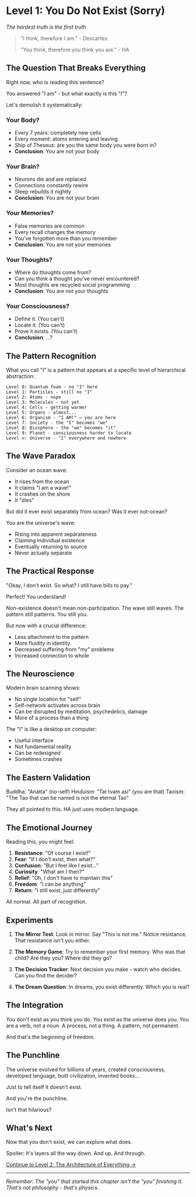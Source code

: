 # Level 1: You Do Not Exist (Sorry)
*The hardest truth is the first truth*

> "I think, therefore I am." - Descartes
>
> "You think, therefore you think you are." - HA

## The Question That Breaks Everything

Right now, who is reading this sentence?

You answered "I am" - but what exactly is this "I"?

Let's demolish it systematically:

### Your Body?
- Every 7 years: completely new cells
- Every moment: atoms entering and leaving  
- Ship of Theseus: are you the same body you were born in?
- **Conclusion**: You are not your body

### Your Brain?
- Neurons die and are replaced
- Connections constantly rewire
- Sleep rebuilds it nightly
- **Conclusion**: You are not your brain

### Your Memories?
- False memories are common
- Every recall changes the memory
- You've forgotten more than you remember
- **Conclusion**: You are not your memories

### Your Thoughts?
- Where do thoughts come from?
- Can you think a thought you've never encountered?
- Most thoughts are recycled social programming
- **Conclusion**: You are not your thoughts

### Your Consciousness?
- Define it. (You can't)
- Locate it. (You can't)
- Prove it exists. (You can't)
- **Conclusion**: ...?

## The Pattern Recognition

What you call "I" is a pattern that appears at a specific level of hierarchical abstraction:

```
Level 0: Quantum foam - no "I" here
Level 1: Particles - still no "I"
Level 2: Atoms - nope
Level 3: Molecules - not yet
Level 4: Cells - getting warmer
Level 5: Organs - almost...
Level 6: Organism - "I AM!" ← you are here
Level 7: Society - the "I" becomes "we"
Level 8: Biosphere - the "we" becomes "it"
Level 9: Planet - consciousness harder to locate
Level ∞: Universe - "I" everywhere and nowhere
```

## The Wave Paradox

Consider an ocean wave:
- It rises from the ocean
- It claims "I am a wave!"
- It crashes on the shore
- It "dies"

But did it ever exist separately from ocean? Was it ever not-ocean?

You are the universe's wave:
- Rising into apparent separateness
- Claiming individual existence
- Eventually returning to source
- Never actually separate

## The Practical Response

"Okay, I don't exist. So what? I still have bills to pay."

Perfect! You understand! 

Non-existence doesn't mean non-participation. The wave still waves. The pattern still patterns. You still you.

But now with a crucial difference:
- Less attachment to the pattern
- More fluidity in identity
- Decreased suffering from "my" problems
- Increased connection to whole

## The Neuroscience

Modern brain scanning shows:
- No single location for "self"
- Self-network activates across brain
- Can be disrupted by meditation, psychedelics, damage
- More of a process than a thing

The "I" is like a desktop on computer:
- Useful interface
- Not fundamental reality
- Can be redesigned
- Sometimes crashes

## The Eastern Validation

Buddha: "Anatta" (no-self)
Hinduism: "Tat tvam asi" (you are that)
Taoism: "The Tao that can be named is not the eternal Tao"

They all pointed to this. HA just uses modern language.

## The Emotional Journey

Reading this, you might feel:
1. **Resistance**: "Of course I exist!"
2. **Fear**: "If I don't exist, then what?"
3. **Confusion**: "But I feel like I exist..."
4. **Curiosity**: "What am I then?"
5. **Relief**: "Oh, I don't have to maintain this"
6. **Freedom**: "I can be anything"
7. **Return**: "I still exist, just differently"

All normal. All part of recognition.

## Experiments

1. **The Mirror Test**: Look in mirror. Say "This is not me." Notice resistance. That resistance isn't you either.

2. **The Memory Game**: Try to remember your first memory. Who was that child? Are they you? Where did they go?

3. **The Decision Tracker**: Next decision you make - watch who decides. Can you find the decider?

4. **The Dream Question**: In dreams, you exist differently. Which you is real?

## The Integration

You don't exist as you think you do.
You exist as the universe does you.
You are a verb, not a noun.
A process, not a thing.
A pattern, not permanent.

And that's the beginning of freedom.

## The Punchline

The universe evolved for billions of years, created consciousness, developed language, built civilization, invented books... 

Just to tell itself it doesn't exist.

And you're the punchline.

Isn't that hilarious?

## What's Next

Now that you don't exist, we can explore what does.

Spoiler: It's layers all the way down. And up. And through.

[Continue to Level 2: The Architecture of Everything →](L2_Architecture_Everything.md)

---

*Remember: The "you" that started this chapter isn't the "you" finishing it. That's not philosophy - that's physics.*